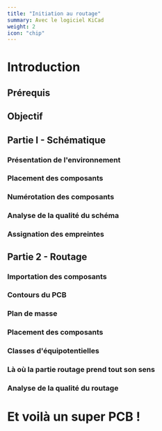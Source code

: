 ```yaml
---
title: "Initiation au routage"
summary: Avec le logiciel KiCad
weight: 2
icon: "chip"
---
```



# Introduction


## Prérequis


## Objectif


## Partie I - Schématique


### Présentation de l'environnement


### Placement des composants


### Numérotation des composants


### Analyse de la qualité du schéma


### Assignation des empreintes


## Partie 2 - Routage

### Importation des composants

### Contours du PCB

### Plan de masse

### Placement des composants


### Classes d'équipotentielles

### Là où la partie routage prend tout son sens

### Analyse de la qualité du routage

# Et voilà un super PCB !

